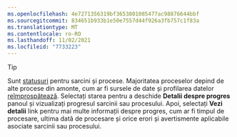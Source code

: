 ```yaml
---
ms.openlocfilehash: 4e7271356319bf3653801085477ac98876644bbf
ms.sourcegitcommit: 834651b933b1e50e7557d44f926a3fb757c1f83a
ms.translationtype: MT
ms.contentlocale: ro-RO
ms.lasthandoff: 11/02/2021
ms.locfileid: "7733223"
---
```

> [!TIP] 
> Sunt [statusuri](../audience-insights/system.md#status-definitions) pentru sarcini și procese. Majoritatea proceselor depind de alte procese din amonte, cum ar fi sursele de date și profilarea datelor [reîmprospătează](../audience-insights/system.md#refresh-processes). Selectați starea pentru a deschide **Detalii despre progres** panoul și vizualizați progresul sarcinii sau procesului. Apoi, selectați **Vezi detalii** link pentru mai multe informații despre progres, cum ar fi timpul de procesare, ultima dată de procesare și orice erori și avertismente aplicabile asociate sarcinii sau procesului.
